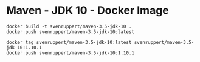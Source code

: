 # Maven - JDK 10 - Docker Image

```
docker build -t svenruppert/maven-3.5-jdk-10 .
docker push svenruppert/maven-3.5-jdk-10:latest

docker tag svenruppert/maven-3.5-jdk-10:latest svenruppert/maven-3.5-jdk-10:1.10.1
docker push svenruppert/maven-3.5-jdk-10:1.10.1
```

